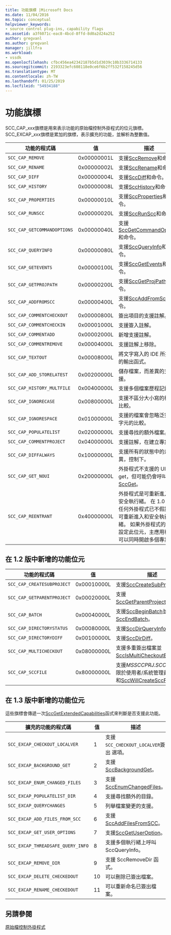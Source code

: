 ```yaml
---
title: 功能旗標 |Microsoft Docs
ms.date: 11/04/2016
ms.topic: conceptual
helpviewer_keywords:
- source control plug-ins, capability flags
ms.assetid: a3f6071c-eac8-4bcd-8ffd-8d0a2d24a252
author: gregvanl
ms.author: gregvanl
manager: jillfra
ms.workload:
- vssdk
ms.openlocfilehash: cfbc456ea42342187b5d1d3039c10b3336714133
ms.sourcegitcommit: 2193323efc608118e0ce6f6b2ff532f158245d56
ms.translationtype: MT
ms.contentlocale: zh-TW
ms.lasthandoff: 01/25/2019
ms.locfileid: "54934188"
---
```

# <a name="capability-flags"></a>功能旗標
SCC_CAP_*xxx*旗標是用來表示功能的原始檔控制外掛程式的位元旗標。 SCC_EXCAP_*xxx*旗標是累加的旗標，表示擴充的功能，並解析為整數值。  
  
|功能的程式碼|值|描述|  
|---------------------|-----------|-----------------|  
|`SCC_CAP_REMOVE`|0x00000001L|支援[SccRemove](../extensibility/sccremove-function.md)和命令。|  
|`SCC_CAP_RENAME`|0x00000002L|支援[SccRename](../extensibility/sccrename-function.md)和命令。|  
|`SCC_CAP_DIFF`|0x00000004L|支援[SccDiff](../extensibility/sccdiff-function.md)和命令。|  
|`SCC_CAP_HISTORY`|0x00000008L|支援[SccHistory](../extensibility/scchistory-function.md)和命令。|  
|`SCC_CAP_PROPERTIES`|0x00000010L|支援[SccProperties](../extensibility/sccproperties-function.md)和命令。|  
|`SCC_CAP_RUNSCC`|0x00000020L|支援[SccRunScc](../extensibility/sccrunscc-function.md)和命令。|  
|`SCC_CAP_GETCOMMANDOPTIONS`|0x00000040L|支援[SccGetCommandOptions](../extensibility/sccgetcommandoptions-function.md)和命令。|  
|`SCC_CAP_QUERYINFO`|0x00000080L|支援[SccQueryInfo](../extensibility/sccqueryinfo-function.md)和命令。|  
|`SCC_CAP_GETEVENTS`|0x00000100L|支援[SccGetEvents](../extensibility/sccgetevents-function.md)和命令。|  
|`SCC_CAP_GETPROJPATH`|0x00000200L|支援[SccGetProjPath](../extensibility/sccgetprojpath-function.md)和命令。|  
|`SCC_CAP_ADDFROMSCC`|0x00000400L|支援[SccAddFromScc](../extensibility/sccaddfromscc-function.md)和命令。|  
|`SCC_CAP_COMMENTCHECKOUT`|0x00000800L|簽出項目的支援註解。|  
|`SCC_CAP_COMMENTCHECKIN`|0x00001000L|支援簽入註解。|  
|`SCC_CAP_COMMENTADD`|0x00002000L|新增支援註解。|  
|`SCC_CAP_COMMENTREMOVE`|0x00004000L|支援註解上移除。|  
|`SCC_CAP_TEXTOUT`|0x00008000L|將文字寫入的 IDE 所提供的輸出函式。|  
|`SCC_CAP_ADD_STORELATEST`|0x00200000L|儲存檔案，而差異的支援。|  
|`SCC_CAP_HISTORY_MULTFILE`|0x00400000L|支援多個檔案歷程記錄。|  
|`SCC_CAP_IGNORECASE`|0x00800000L|支援不區分大小寫的檔案比較。|  
|`SCC_CAP_IGNORESPACE`|0x01000000L|支援的檔案會忽略泛空白字元的比較。|  
|`SCC_CAP_POPULATELIST`|0x02000000L|支援尋找的額外檔案。|  
|`SCC_CAP_COMMENTPROJECT`|0x04000000L|支援註解，在建立專案。|  
|`SCC_CAP_DIFFALWAYS`|0x10000000L|支援所有的狀態中的差異，控制下。|  
|`SCC_CAP_GET_NOUI`|0x20000000L|外掛程式不支援的 UI get，但可能仍會呼叫 IDE [SccGet](../extensibility/sccget-function.md)。|  
|`SCC_CAP_REENTRANT`|0x40000000L|外掛程式是可重新進入和安全執行緒。 在 1.0 版，任何外掛程式已不假設為可重新進入和安全執行緒。 如果外掛程式的 1.1 設定此位元，主應用程式可以同時開啟多個專案。|  
  
## <a name="capability-bits-added-in-version-12"></a>在 1.2 版中新增的功能位元  
  
|功能的程式碼|值|描述|  
|---------------------|-----------|-----------------|  
|`SCC_CAP_CREATESUBPROJECT`|0x00010000L|支援[SccCreateSubProject](../extensibility/scccreatesubproject-function.md)。|  
|`SCC_CAP_GETPARENTPROJECT`|0x00020000L|支援[SccGetParentProjectPath](../extensibility/sccgetparentprojectpath-function.md)。|  
|`SCC_CAP_BATCH`|0x00040000L|支援[SccBeginBatch](../extensibility/sccbeginbatch-function.md)並[SccEndBatch](../extensibility/sccendbatch-function.md)。|  
|`SCC_CAP_DIRECTORYSTATUS`|0x00080000L|支援[SccDirQueryInfo](../extensibility/sccdirqueryinfo-function.md)。|  
|`SCC_CAP_DIRECTORYDIFF`|0x00100000L|支援[SccDirDiff](../extensibility/sccdirdiff-function.md)。|  
|`SCC_CAP_MULTICHECKOUT`|0x08000000L|支援多重簽出檔案並[SccIsMultiCheckoutEnabled](../extensibility/sccismulticheckoutenabled-function.md)。|  
|`SCC_CAP_SCCFILE`|0x80000000L|支援*MSSCCPRJ.SCC*檔案 （受限於使用者/系統管理員覆寫） 和[SccWillCreateSccFile](../extensibility/sccwillcreatesccfile-function.md)。|  
  
## <a name="capability-bits-added-in-version-13"></a>在 1.3 版中新增的功能位元  
 這些旗標會傳遞一次[SccGetExtendedCapabilities](../extensibility/sccgetextendedcapabilities-function.md)函式來判斷是否支援此功能。  
  
|擴充的功能的程式碼|值|描述|  
|------------------------------|-----------|-----------------|  
|`SCC_EXCAP_CHECKOUT_LOCALVER`|1|支援`SCC_CHECKOUT_LOCALVER`簽出 選項。|  
|`SCC_EXCAP_BACKGROUND_GET`|2|支援[SccBackgroundGet](../extensibility/sccbackgroundget-function.md)。|  
|`SCC_EXCAP_ENUM_CHANGED_FILES`|3|支援[SccEnumChangedFiles](../extensibility/sccenumchangedfiles-function.md)。|  
|`SCC_EXCAP_POPULATELIST_DIR`|4|支援尋找額外的目錄。|  
|`SCC_EXCAP_QUERYCHANGES`|5|列舉檔案變更的支援。|  
|`SCC_EXCAP_ADD_FILES_FROM_SCC`|6|支援[SccAddFilesFromSCC](../extensibility/sccaddfilesfromscc-function.md)。|  
|`SCC_EXCAP_GET_USER_OPTIONS`|7|支援[SccGetUserOption](../extensibility/sccgetuseroption-function.md)。|  
|`SCC_EXCAP_THREADSAFE_QUERY_INFO`|8|支援多個執行緒上呼叫 SccQueryInfo。|  
|`SCC_EXCAP_REMOVE_DIR`|9|支援 SccRemoveDir 函式。|  
|`SCC_EXCAP_DELETE_CHECKEDOUT`|10|可以刪除已簽出檔案。|  
|`SCC_EXCAP_RENAME_CHECKEDOUT`|11|可以重新命名已簽出檔案。|  
  
## <a name="see-also"></a>另請參閱  
 [原始檔控制外掛程式](../extensibility/source-control-plug-ins.md)